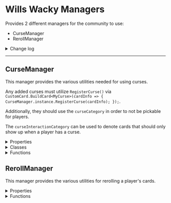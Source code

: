 # Wills Wacky Managers

Provides 2 different managers for the community to use:
- CurseManager
- RerollManager

<details>
<summary>Change log</summary>

----
### v 1.4.6
- Moved Rarity registration to awake.

----
### v 1.4.5
- Added Rarity lib as a dependency.
- Migrated 2 rarities from WWC (Epic, Scarce)

----
### v 1.4.4
- Reroll manager now respects custom rarities
- Added escape route for reroll and table flip to hopefully reduce the game breaking.

----
### v 1.4.3
- Table flip should no longer be able to roll into ninja cards.
- Fixed an issue where table flip would show up facing backwards.

----
### v 1.4.2
- Fixed an issue where table flip would show up facing backwards.

----
### v 1.4.1
- Fixed Erroneous logic for determining when table flip can show up.

----
### v 1.4.0
- Bug Fixes
- Reworked Table Flips logic to run for all players at the same time.
- Added an action for the Reroll Manager to run after rerolling cards.

----
### v 1.3.9
- Bug Fixes

----
### v 1.3.8
- Reroll now syncs on each client.
- Rerolls now respect nulls.

----
### v 1.3.7
- Table Flip Should Now wait for sync after executing on each client.

----
### v 1.3.6
- Bug Fixes
- Using Genie to pick Reroll now works.

----
### v 1.3.5
- Bug Fixes

----
### v 1.3.4
- Optimized `CurseManager::RemoveAllCurses()` and added an additional variant.

----
### v 1.3.3
- Some of WWC's curses were moved over
- Table Flip now executes a reroll on all 4 players instead of doing its own thing.

----
### v 1.3.1
- Added the Card Manipulation category to Table Flip and Reroll

----
### v 1.3.0
- Removed RWF as a dependency.

----
### v 1.2.9
- Added a sync up operation to table flip, this should hopefully solve the issue of it breaking the game.
- Swapped to Unbound RPCs for Curse Removal, this should hopefully solve the issue of it not working.

----
### v 1.2.8
- Fixed an issue with Table Flip

----
### v 1.2.7
- Added a sync function for end of curse removal execution.

----
### v 1.2.6
- Setting Sync was working, I just had left some spaghetti code in that made it not be read.

----
### v 1.2.5
- Setting Sync should work now.

----
### v 1.2.4
- Reworked settings synchronization, hopefully it works now.

----
### v 1.2.3
- Logic patches, hopefully curse removal options should now work.

----
### v 1.2.2
- Fixed an issue where curse cards would cause following players to get null cards.

----
### v 1.2.1
- Fixes some issues with lag when taking hex and other curse granting cards.

----
### v 1.2.0
- Migrated the reroll cards over to WWM
- Added the option for table flip to become an uncommon, but only be able to appear when one player has at least half the rounds needed to win.
- Added the option to Enable or Disable cards that spawn curses. This is enabled by default.
- Added a timeout functionality to the Curse Removal Options. It take a minute to do so, but it is there.

----
### v 1.1.2
- Some patches that will hopefully help high lag players from initiating perpetual table flips and rerolls.

----
### v 1.1.1
- Fixed a bug where reroll would cause itself to trigger the next round, causing it to continue going off the rest of the game. (Thank you BYZE for finding this bug for me.)

----
### v 1.1.0
- Functionality has been added to allow for methods of removing cards outside of other cards, this has been opened up as an API for other modders to add their own methods. More information is available in the documentation below or on the github which has references to the default methods.
- A curse removal method requires 3 things:
  - The name of the method, this is what's displayed when the option is presented to the player.
  - A condition under which the method should be shown to the player.
  - The action to take when the method is chosen.
- By default this functionality is turned off, but there is a toggle to turn it on.
- By default there are 4 methods available:
  - Keep Curse: You opt to keep any curses you have. Always shows up.
  - Lose 1 round, lose 1 curse: Only shows up if you've won at least 1 round. Your number of won rounds is reduced by 1 and the newest curse incurred is removed.
  - Lose 1 Curse, give enemies an uncommon: Only shows up if you have more cards than at least 1 other player. Removes a curse and gives you enemies an uncommon.
  - Lose all cards, lose all curses: Only shows up if you have 5 or more curses. Removes all cards and curses that you have.

----
### v 1.0.3
- Added 3 new functions to the curse manager and documented them.

----
### v 1.0.2
- Fixed an issue where a curse may not always return when cursing someone.

----
### v 1.0.1
- Fixed an error in reroll's logic that would cause it to stop after rerolling a player.

</details>

----
## CurseManager

This manager provides the various utilities needed for using curses.

Any added curses must utilize `RegisterCurse()` via `CustomCard.BuildCard<MyCurse>(cardInfo => { CurseManager.instance.RegisterCurse(cardInfo); });`.

Additionally, they should use the `curseCategory` in order to not be pickable for players.

The `curseInteractionCategory` can be used to denote cards that should only show up when a player has a curse.

<details>
<summary>Properties</summary>

### instance
```cs
CurseManager instance { get;}
```
#### Description
A static reference of the class for accessibility from within static functions.

### curseCategory
```cs
CardCategory curseCategory { get;}
```
#### Description
The card category for every curse. If not utilized, curses may show up for regular picking.

### curseInteractionCategory
```cs
CardCategory curseInteractionCategory { get;}
```
#### Description
The card category for cards that interacted with cursed players. When utilized, cards with it will only show up when a player has a curse.

### curseSpawnerCategory
```cs
CardCategory curseSpawnerCategory { get;}
```
#### Description
The card category for cards that give players curses. Allows for toggling them on and off via settings.
</details>

<details>
<summary>Classes</summary>

### CurseRemovalOption
```cs
struct CurseRemovalOption
```
#### Fields
- readonly string name;
- readonly Func<Player, bool> condition;
- readonly Func<Player, IEnumerator> action;
 
#### Constructors
 
### CurseRemovalOption()
```cs
CurseRemovalOption CurseRemovalOption(string optionName, Func<Player, bool> optionCondition, Func<Player, IEnumerator> optionAction)
```
#### Description
Creates a Curse Removal Option

#### Parameters
- *string* `optionName` The text the player sees for choosing the option. Must be unique.
- *Func<Player, bool>* `optionCondition` A function that takes in a player object as input and outputs a bool. When true the option is available for players.
- *Func<Player, IEnumerator>* `optionAction` An IEnumerator that takes in a player object as input. Run when the option is selected. If it wishes to remove a curse, it must do so.

#### Example Usage
```CSHARP
var keepCurse = new CurseRemovalOption("Keep Curse", (player) => true, IKeepCurse);
RegisterRemovalOption(keepCurse);
var removeRound = new CurseRemovalOption("-1 round, -1 curse", CondRemoveRound, IRemoveRound);
RegisterRemovalOption(removeRound);

private IEnumerator IKeepCurse(Player player)
{
    yield break;
}



private bool CondRemoveRound(Player player)
{
    var result = false;
    // Only shows up if they have a round point to remove.
    if (GameModeManager.CurrentHandler.GetTeamScore(player.teamID).rounds > 0)
    {
        result = true;
    }

    return result;
}

private IEnumerator IRemoveRound(Player player)
{
    var score = GameModeManager.CurrentHandler.GetTeamScore(player.teamID);
    GameModeManager.CurrentHandler.SetTeamScore(player.teamID, new TeamScore(score.points, score.rounds - 1));

    var roundCounter = GameObject.Find("/Game/UI/UI_Game/Canvas/RoundCounter").GetComponent<RoundCounter>();
    roundCounter.InvokeMethod("ReDraw");

    for (var i = player.data.currentCards.Count() - 1; i >= 0; i--)
    {
        if (instance.IsCurse(player.data.currentCards[i]))
        {
            ModdingUtils.Utils.Cards.instance.RemoveCardFromPlayer(player, i);
            break;
        }
    }
    yield break;
}
```
</details>

<details>
<summary>Functions</summary>

### RandomCurse()
```cs
CardInfo RandomCurse(Player player)
```
#### Description
Returns a random curse that is valid for the target player. Respects card rarity.

#### Parameters
- *Player* `player` the player to get the curse for.

#### Example Usage
```CSHARP
var player = PlayerManager.instance.players[0];
var curse = CurseManager.instance.RandomCurse(player);
```

### CursePlayer()
```cs
void CursePlayer(Player player)
```
```cs
void CursePlayer(Player player, Action<CardInfo> callback)
```
#### Description
Adds a random valid curse to the targeted player. Respects card rarity.

#### Parameters
- *Player* `player` the player to curse.
- *Action<CardInfo>* `callback` an optional action to run with the card info of the added curse.

#### Example Usage
```CSHARP
var player = PlayerManager.instance.players[0];
CurseManager.instance.CursePlayer(player, (curse) => { ModdingUtils.Utils.CardBarUtils.instance.ShowImmediate(player, curse); });
```

### RegisterCurse()
```cs
void RegisterCurse(CardInfo cardInfo)
```
#### Description
Registers a card as a curse with the curse manager. The card still needs to apply `curseCategory` on its own.

#### Parameters
- *CardInfo* `cardInfo` the card to register.

#### Example Usage
```CSHARP
CustomCard.BuildCard<MyCurse>(cardInfo => { CurseManager.instance.RegisterCurse(cardInfo); });
```

### GetRaw()
```cs
CardInfo[] GetRaw()
```
#### Description
Registers a card as a curse with the curse manager. The card still needs to apply `curseCategory` on its own.

#### Parameters

#### Example Usage
```CSHARP
var curse = CurseManager.instance.GetRaw();
```

### HasCurse()
```cs
bool HasCurse(Player player)
```
#### Description
Returns true if a player has a curse.

#### Parameters
- *Player* `player` the player to check.

#### Example Usage
```CSHARP
var player = PlayerManager.instance.players[0];
var cursed = CurseManager.instance.HasCurse(player);
```

### IsCurse()
```cs
bool IsCurse(CardInfo cardInfo)
```
#### Description
Returns true if the card is a registered curse.

#### Parameters
- *CardInfo* `cardInfo` the card to check.

#### Example Usage
```CSHARP
var card = PlayerManager.instance.players[0].data.currentCards[0];
var isCurse = CurseManager.instance.IsCurse(card);
```

### RemoveAllCurses()
```cs
void RemoveAllCurses(Player player)
```
```cs
void RemoveAllCurses(Player player, Action<CardInfo> callback)
```
#### Description
Removes all curses on the target player.

#### Parameters
- *Player* `player` the player to remove curses from.
- *Action<CardInfo>* `callback` an optional action to run with the card info of the removed curse.

#### Example Usage
```CSHARP

```

### GetAllCursesOnPlayer()
```cs
bool CardInfo[] GetAllCursesOnPlayer(Player player)
```
#### Description
Returns true if the card is a registered curse.

#### Parameters
- *Player* `player` the player whose curses to get.

#### Example Usage
```CSHARP

```

### RegisterRemovalOption()
```cs
void RegisterRemovalOption(string optionName, Func<Player, bool> optionCondition, Func<Player, IEnumerator> optionAction)
```
```cs
void RegisterRemovalOption(CurseRemovalOption option)
```
#### Description
Initiates any rerolls in the queue.

#### Parameters
- *string* `optionName` The text the player sees for choosing the option. Must be unique.
- *Func<Player, bool>* `optionCondition` A function that takes in a player object as input and outputs a bool. When true the option is available for players.
- *Func<Player, IEnumerator>* `optionAction` An IEnumerator that takes in a player object as input. Run when the option is selected. If it wishes to remove a curse, it must do so.

or 

- *CurseRemovalOption* `option` The curse removal option to implement.

#### Example Usage
```CSHARP
RegisterRemovalOption("Keep Curse", (player) => true, IKeepCurse);
var removeRound = new CurseRemovalOption("-1 round, -1 curse", CondRemoveRound, IRemoveRound);
RegisterRemovalOption(removeRound);

private IEnumerator IKeepCurse(Player player)
{
    yield break;
}

private bool CondRemoveRound(Player player)
{
    var result = false;
    // Only shows up if they have a round point to remove.
    if (GameModeManager.CurrentHandler.GetTeamScore(player.teamID).rounds > 0)
    {
        result = true;
    }

    return result;
}

private IEnumerator IRemoveRound(Player player)
{
    var score = GameModeManager.CurrentHandler.GetTeamScore(player.teamID);
    GameModeManager.CurrentHandler.SetTeamScore(player.teamID, new TeamScore(score.points, score.rounds - 1));

    var roundCounter = GameObject.Find("/Game/UI/UI_Game/Canvas/RoundCounter").GetComponent<RoundCounter>();
    roundCounter.InvokeMethod("ReDraw");

    for (var i = player.data.currentCards.Count() - 1; i >= 0; i--)
    {
        if (instance.IsCurse(player.data.currentCards[i]))
        {
            ModdingUtils.Utils.Cards.instance.RemoveCardFromPlayer(player, i);
            break;
        }
    }
    yield break;
}
```
</details>


## RerollManager

This manager provides the various utilities for rerolling a player's cards.

<details>
<summary>Properties</summary>

### instance
```cs
RerollManager instance { get;}
```
#### Description
A static reference of the class for accessibility from within static functions.

### NoFlip
```cs
CardCategory NoFlip { get;}
```
#### Description
The card category for cards that should not be given out after a table flip.

### flippingPlayer
```cs
Player flippingPlayer
```
#### Description
The player responsible for the tableflip. Used to add the table flip card to the player.

### tableFlipped
```cs
bool tableFlipped
```
#### Description
When set to true, a table flip will be initiated at the next end of a player's pick. Initiate the `FlipTable()` method if you wish to flip before then.

### tableFlipCard
```cs
CardInfo tableFlipCard
```
#### Description
The table flip card itself. It's automatically given out to the flipping player after a table flip.

### rerollPlayers
```cs
List<Player> rerollPlayers
```
#### Description
A list of players to reroll when the next reroll is initiated.

### reroll
```cs
bool reroll
```
#### Description
When set to true, a reroll will be initiated at the next end of a player's pick. Initiate the `Reroll()` method if you wish to reroll before then.

### rerollCard
```cs
CardInfo rerollCard
```
#### Description
The reroll card itself. It's automatically given out to the rerolling player after a table flip.
</details>

<details>
<summary>Functions</summary>

### FlipTable()
```cs
IEnumerator FlipTable(bool addCard = true)
```
#### Description
Initiates a table flip for all players.

#### Parameters
- *bool* `addCard` whether the flipping player (if one exists) shoul be given the Table Flip Card (if it exists).

#### Example Usage
```CSHARP


```

### InitiateRerolls()
```cs
IEnumerator InitiateRerolls(bool addCard = true)
```
#### Description
Initiates any rerolls in the queue.

#### Parameters
- *bool* `addCard` whether a player should be given the Reroll card after they reroll.

#### Example Usage
```CSHARP


```

### Reroll()
```cs
IEnumerator Reroll(Player player, bool addCard = true)
```
#### Description
Initiates any rerolls in the queue.

#### Parameters
- *Player* `player` the player whose cards to reroll
- *bool* `addCard` whether the player should be given the Reroll card afterwards.

#### Example Usage
```CSHARP


```
</details>